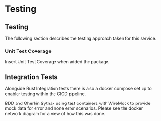 # Testing

## Testing

The following section describes the testing approach taken for this service.

### Unit Test Coverage

Insert Unit Test Coverage when added the package.

## Integration Tests

Alongside Rust Integration tests there is also a docker compose set up to enabler testing within the CICD pipeline.

BDD and Gherkin Sytnax using test containers with WireMock to provide mock data for error and none error scenarios. Please see the docker network diagram for a view of how this was done.
